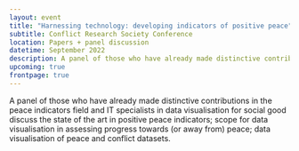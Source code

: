 ```yaml
---
layout: event
title: "Harnessing technology: developing indicators of positive peace"
subtitle: Conflict Research Society Conference
location: Papers + panel discussion
datetime: September 2022
description: A panel of those who have already made distinctive contributions in the peace indicators field and IT specialists in data visualisation for social good discuss the state of the art in positive peace indicators; scope for data visualisation in assessing progress towards (or away from) peace; data visualisation of peace and conflict datasets.
upcoming: true
frontpage: true
---
```


A panel of those who have already made distinctive contributions in the peace indicators field and IT specialists in data visualisation for social good discuss the state of the art in positive peace indicators; scope for data visualisation in assessing progress towards (or away from) peace; data visualisation of peace and conflict datasets.
